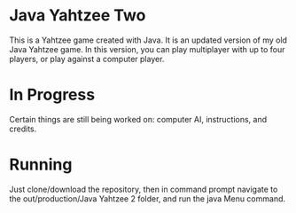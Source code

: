 # Java Yahtzee Two
This is a Yahtzee game created with Java. It is an updated version of my old Java Yahtzee game. In this version, you can play multiplayer with up to four players, or play against a computer player.
# In Progress
Certain things are still being worked on: computer AI, instructions, and credits.
# Running
Just clone/download the repository, then in command prompt navigate to the out/production/Java Yahtzee 2 folder, and run the java Menu command.

